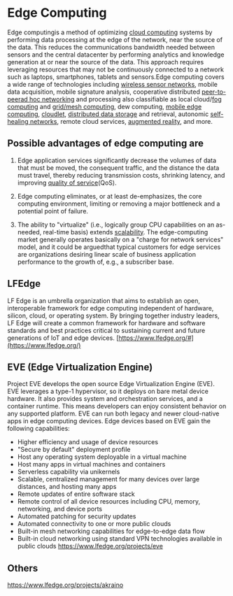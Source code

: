 # Edge Computing

Edge computingis a method of optimizing [cloud computing](https://en.wikipedia.org/wiki/Cloud_computing) systems by performing data processing at the edge of the network, near the source of the data.
This reduces the communications bandwidth needed between sensors and the central datacenter by performing analytics and knowledge generation at or near the source of the data.
This approach requires leveraging resources that may not be continuously connected to a network such as laptops, smartphones, tablets and sensors.Edge computing covers a wide range of technologies including [wireless sensor networks](https://en.wikipedia.org/wiki/Wireless_sensor_network), mobile data acquisition, mobile signature analysis, cooperative distributed [peer-to-peer](https://en.wikipedia.org/wiki/Peer-to-peer)[ad hoc networking](https://en.wikipedia.org/wiki/Ad_hoc_networking) and processing also classifiable as local cloud/[fog computing](https://en.wikipedia.org/wiki/Fog_computing) and [grid/mesh computing](https://en.wikipedia.org/wiki/Grid_computing), dew computing, [mobile edge computing](https://en.wikipedia.org/wiki/Mobile_edge_computing), [cloudlet](https://en.wikipedia.org/wiki/Cloudlet), [distributed data storage](https://en.wikipedia.org/wiki/Distributed_data_store) and retrieval, autonomic [self-healing networks](https://en.wikipedia.org/wiki/Self-healing_ring), remote cloud services, [augmented reality](https://en.wikipedia.org/wiki/Augmented_reality), and more.

## Possible advantages of edge computing are

1. Edge application services significantly decrease the volumes of data that must be moved, the consequent traffic, and the distance the data must travel, thereby reducing transmission costs, shrinking latency, and improving [quality of service](https://en.wikipedia.org/wiki/Quality_of_service)(QoS).

2. Edge computing eliminates, or at least de-emphasizes, the core computing environment, limiting or removing a major bottleneck and a potential point of failure.

3. The ability to "virtualize" (i.e., logically group CPU capabilities on an as-needed, real-time basis) extends [scalability](https://en.wikipedia.org/wiki/Scalability). The edge-computing market generally operates basically on a "charge for network services" model, and it could be arguedthat typical customers for edge services are organizations desiring linear scale of business application performance to the growth of, e.g., a subscriber base.

## LFEdge

LF Edge is an umbrella organization that aims to establish an open, interoperable framework for edge computing independent of hardware, silicon, cloud, or operating system. By bringing together industry leaders, LF Edge will create a common framework for hardware and software standards and best practices critical to sustaining current and future generations of IoT and edge devices.
[https://www.lfedge.org/#](https://www.lfedge.org/)

## EVE (Edge Virtualization Engine)

Project EVE develops the open source Edge Virtualization Engine (EVE). EVE leverages a type-1 hypervisor, so it deploys on bare metal device hardware. It also provides system and orchestration services, and a container runtime. This means developers can enjoy consistent behavior on any supported platform. EVE can run both legacy and newer cloud-native apps in edge computing devices.
Edge devices based on EVE gain the following capabilities:

- Higher efficiency and usage of device resources
- "Secure by default" deployment profile
- Host any operating system deployable in a virtual machine
- Host many apps in virtual machines and containers
- Serverless capability via unikernels
- Scalable, centralized management for many devices over large distances, and hosting many apps
- Remote updates of entire software stack
- Remote control of all device resources including CPU, memory, networking, and device ports
- Automated patching for security updates
- Automated connectivity to one or more public clouds
- Built-in mesh networking capabilities for edge-to-edge data flow
- Built-in cloud networking using standard VPN technologies available in public clouds
<https://www.lfedge.org/projects/eve>

## Others

<https://www.lfedge.org/projects/akraino>
